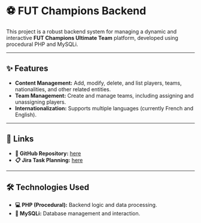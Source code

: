 # ⚽ FUT Champions Backend  

This project is a robust backend system for managing a dynamic and interactive **FUT Champions Ultimate Team** platform, developed using procedural PHP and MySQLi.

---

## ✨ Features  

- **Content Management:** Add, modify, delete, and list players, teams, nationalities, and other related entities.  
- **Team Management:** Create and manage teams, including assigning and unassigning players.  
- **Internationalization:** Supports multiple languages (currently French and English).

---

## 🔗 Links  

- **📁 GitHub Repository:** [here](https://github.com/Drissnafii/FUTactic_Backend.git)  
- **📋 Jira Task Planning:** [here](https://drissnafi3.atlassian.net/jira/software/projects/FB/boards/5?sprintStarted=true&atlOrigin=eyJpIjoiNGVhNmE1NTgxZDI0NDg5NDgyNzRiNmQ0Y2VjYTcyMDgiLCJwIjoiaiJ9)  

---

## 🛠️ Technologies Used  

- **💻 PHP (Procedural):** Backend logic and data processing.  
- **📂 MySQLi:** Database management and interaction.